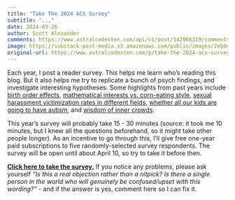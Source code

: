 ```yaml
---
title: "Take The 2024 ACX Survey"
subtitle: "..."
date: 2024-03-26
author: Scott Alexander
comments: https://www.astralcodexten.com/api/v1/post/142966319/comments?&all_comments=true
image: https://substack-post-media.s3.amazonaws.com/public/images/2eb0e4b1-2c2c-4131-b4ca-01478e1358ce_2250x1500.jpeg
original-url: https://www.astralcodexten.com/p/take-the-2024-acx-survey
---
```

Each year, I post a reader survey. This helps me learn who’s reading this blog. But it also helps me try to replicate a bunch of psych findings, and investigate interesting hypotheses. Some highlights from past years include [birth order effects](https://slatestarcodex.com/2018/01/08/fight-me-psychologists-birth-order-effects-exist-and-are-very-strong/), [mathematical interests vs. corn-eating style](https://slatestarcodex.com/2019/01/15/kernel-of-doubt-testing-math-preference-vs-corn-eating-style/), [sexual harassment victimization rates in different fields](https://slatestarcodex.com/2018/04/17/ssc-survey-results-sexual-harassment-levels-by-field/), [whether all our kids are going to have autism](https://slatestarcodex.com/2020/01/28/assortative-mating-and-autism/), and [wisdom of inner crowds](/p/crowds-are-wise-and-ones-a-crowd).

This year’s survey will probably take 15 - 30 minutes (source: it took me 10 minutes, but I knew all the questions beforehand, so it might take other people longer). As an incentive to go through this, I’ll give free one-year paid subscriptions to five randomly-selected survey respondents. The survey will be open until about April 10, so try to take it before then.

**[Click here to take the survey.](https://forms.gle/4JnQV2MwQrNgLgGBA)** If you notice any problems, please ask yourself _“Is this a real objection rather than a nitpick? Is there a single person in the world who will genuinely be confused/upset with this wording?”_ \- and if the answer is yes, comment here so I can fix it.
